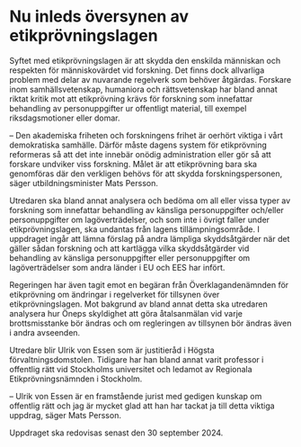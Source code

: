 # Nu inleds översynen av etikprövningslagen

Syftet med etikprövningslagen är att skydda den enskilda människan och respekten för människovärdet vid forskning. Det finns dock allvarliga problem med delar av nuvarande regelverk som behöver åtgärdas. Forskare inom samhällsvetenskap, humaniora och rättsvetenskap har bland annat riktat kritik mot att etikprövning krävs för forskning som innefattar behandling av personuppgifter ur offentligt material, till exempel riksdagsmotioner eller domar.

– Den akademiska friheten och forskningens frihet är oerhört viktiga i vårt demokratiska samhälle. Därför måste dagens system för etikprövning reformeras så att det inte innebär onödig administration eller gör så att forskare undviker viss forskning. Målet är att etikprövning bara ska genomföras där den verkligen behövs för att skydda forskningspersonen, säger utbildningsminister Mats Persson.

Utredaren ska bland annat analysera och bedöma om all eller vissa typer av forskning som innefattar behandling av känsliga personuppgifter och/eller personuppgifter om lagöverträdelser, och som inte i övrigt faller under etikprövningslagen, ska undantas från lagens tillämpningsområde. I uppdraget ingår att lämna förslag på andra lämpliga skyddsåtgärder när det gäller sådan forskning och att kartlägga vilka skyddsåtgärder vid behandling av känsliga personuppgifter eller personuppgifter om lagöverträdelser som andra länder i EU och EES har infört.

Regeringen har även tagit emot en begäran från Överklagandenämnden för etikprövning om ändringar i regelverket för tillsynen över etikprövningslagen. Mot bakgrund av bland annat detta ska utredaren analysera hur Öneps skyldighet att göra åtalsanmälan vid varje brottsmisstanke bör ändras och om regleringen av tillsynen bör ändras även i andra avseenden.

Utredare blir Ulrik von Essen som är justitieråd i Högsta förvaltningsdomstolen. Tidigare har han bland annat varit professor i offentlig rätt vid Stockholms universitet och ledamot av Regionala Etikprövningsnämnden i Stockholm.

– Ulrik von Essen är en framstående jurist med gedigen kunskap om offentlig rätt och jag är mycket glad att han har tackat ja till detta viktiga uppdrag, säger Mats Persson.

Uppdraget ska redovisas senast den 30 september 2024\.
